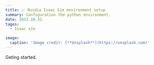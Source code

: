 ```yaml
---
title: 📈 Nvidia Isaac Sim environment setup
summary: Configuration the python environment.
date: 2023.10.31
tages:
  - Isaac sim

image:
  caption: 'Image credit: [**Unsplash**](https://unsplash.com)'
---
```


Geting started.